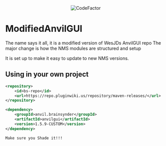 <div align="center">
    <img src="https://www.codefactor.io/repository/github/brainsynder-dev/modifiedanvilgui/badge" alt="CodeFactor">
</div>

# ModifiedAnvilGUI
The name says it all, it is a modified version of WesJDs AnvilGUI repo
The major change is how the NMS modules are structured and setup

It is set up to make it easy to update to new NMS versions.

## Using in your own project

```xml
<repository>
    <id>bs-repo</id>
    <url>https://repo.pluginwiki.us/repository/maven-releases/</url>
</repository>

<dependency>
    <groupId>anvil.brainsynder</groupId>
    <artifactId>anvilgui</artifactId>
    <version>1.5.9-CUSTOM</version>
</dependency>

Make sure you Shade it!!!
```
